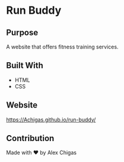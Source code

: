 # Run Buddy

## Purpose
A website that offers fitness training services.

## Built With
* HTML
* CSS

## Website
https://Achigas.github.io/run-buddy/

## Contribution
Made with ❤️ by Alex Chigas
